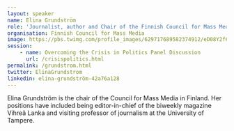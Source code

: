 ```yaml
---
layout: speaker
name: Elina Grundström
role: 'Journalist, author and Chair of the Finnish Council for Mass Media'
organisation: Finnish Council for Mass Media
image: https://pbs.twimg.com/profile_images/629717689582374912/eD08Y2f6.jpg
session:
    - name: Overcoming the Crisis in Politics Panel Discussion
      url: /crisispolitics.html
permalink: /grundstrom.html
twitter: ElinaGrundstrom
linkedin: elina-grundström-42a76a128
---
```

Elina Grundström is the chair of the Council for Mass Media in Finland. Her positions have included being editor-in-chief of the biweekly magazine Vihreä Lanka and visiting professor of journalism at the University of Tampere.

